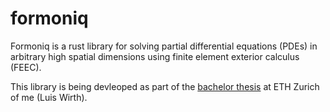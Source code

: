 # formoniq

Formoniq is a rust library for solving partial differential equations (PDEs) in arbitrary high spatial dimensions using finite element exterior calculus (FEEC).

This library is being devleoped as part of the [bachelor thesis](https://github.com/luiswirth/bsc-thesis) at ETH Zurich of me (Luis Wirth).
